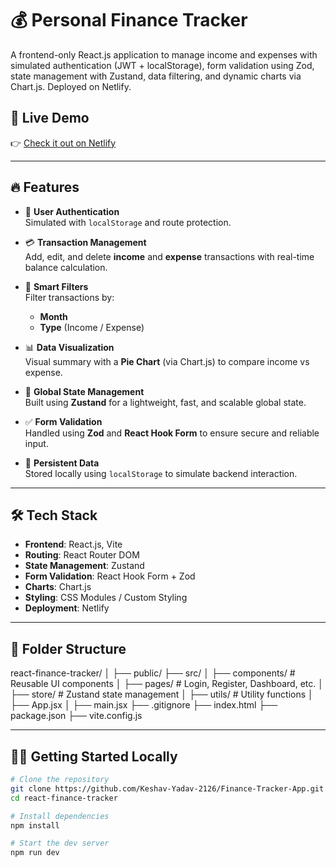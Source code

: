 # 💰 Personal Finance Tracker

A frontend-only React.js application to manage income and expenses with simulated authentication (JWT + localStorage), form validation using Zod, state management with Zustand, data filtering, and dynamic charts via Chart.js. Deployed on Netlify.

## 🚀 Live Demo

👉 [Check it out on Netlify](https://fabulous-empanada-bcc330.netlify.app/)

---

## 🔥 Features

- 🔐 **User Authentication**  
  Simulated with `localStorage` and route protection.

- 💳 **Transaction Management**  
  Add, edit, and delete **income** and **expense** transactions with real-time balance calculation.

- 📅 **Smart Filters**  
  Filter transactions by:
  - **Month**
  - **Type** (Income / Expense)

- 📊 **Data Visualization**  
  Visual summary with a **Pie Chart** (via Chart.js) to compare income vs expense.

- 🧠 **Global State Management**  
  Built using **Zustand** for a lightweight, fast, and scalable global state.

- ✅ **Form Validation**  
  Handled using **Zod** and **React Hook Form** to ensure secure and reliable input.

- 💾 **Persistent Data**  
  Stored locally using `localStorage` to simulate backend interaction.

---

## 🛠️ Tech Stack

- **Frontend**: React.js, Vite
- **Routing**: React Router DOM
- **State Management**: Zustand
- **Form Validation**: React Hook Form + Zod
- **Charts**: Chart.js
- **Styling**: CSS Modules / Custom Styling
- **Deployment**: Netlify

---

## 📁 Folder Structure

react-finance-tracker/
│
├── public/
├── src/
│ ├── components/ # Reusable UI components
│ ├── pages/ # Login, Register, Dashboard, etc.
│ ├── store/ # Zustand state management
│ ├── utils/ # Utility functions
│ ├── App.jsx
│ ├── main.jsx
├── .gitignore
├── index.html
├── package.json
├── vite.config.js

---

## 🧑‍💻 Getting Started Locally

```bash
# Clone the repository
git clone https://github.com/Keshav-Yadav-2126/Finance-Tracker-App.git
cd react-finance-tracker

# Install dependencies
npm install

# Start the dev server
npm run dev

